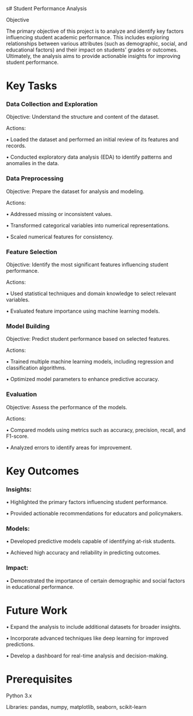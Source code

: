 s# Student Performance Analysis

Objective

The primary objective of this project is to analyze and identify key factors influencing student academic performance. This includes exploring relationships between various attributes (such as demographic, social, and educational factors) and their impact on students' grades or outcomes. Ultimately, the analysis aims to provide actionable insights for improving student performance.


# Key Tasks

### Data Collection and Exploration

Objective: Understand the structure and content of the dataset.

Actions:

•	Loaded the dataset and performed an initial review of its features and records.

•	Conducted exploratory data analysis (EDA) to identify patterns and anomalies in the data.

### Data Preprocessing

Objective: Prepare the dataset for analysis and modeling.

Actions:

•	Addressed missing or inconsistent values.

•	Transformed categorical variables into numerical representations.

•	Scaled numerical features for consistency.

### Feature Selection

Objective: Identify the most significant features influencing student performance.

Actions:

•	Used statistical techniques and domain knowledge to select relevant variables.

•	Evaluated feature importance using machine learning models.

### Model Building

Objective: Predict student performance based on selected features.

Actions:

•	Trained multiple machine learning models, including regression and classification algorithms.

•	Optimized model parameters to enhance predictive accuracy.

### Evaluation

Objective: Assess the performance of the models.

Actions:

•	Compared models using metrics such as accuracy, precision, recall, and F1-score.

•	Analyzed errors to identify areas for improvement.


# Key Outcomes

### Insights:

•	Highlighted the primary factors influencing student performance.

•	Provided actionable recommendations for educators and policymakers.

### Models:

•	Developed predictive models capable of identifying at-risk students.

•	Achieved high accuracy and reliability in predicting outcomes.

### Impact:

•	Demonstrated the importance of certain demographic and social factors in educational performance.


# Future Work

•	Expand the analysis to include additional datasets for broader insights.

•	Incorporate advanced techniques like deep learning for improved predictions.

•	Develop a dashboard for real-time analysis and decision-making.


# Prerequisites

Python 3.x

Libraries: pandas, numpy, matplotlib, seaborn, scikit-learn

